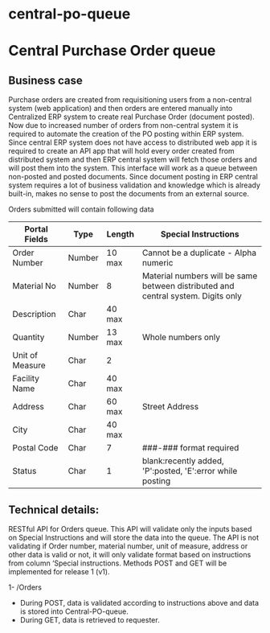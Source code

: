 # central-po-queue
# Central Purchase Order queue

## Business case

Purchase orders are created from requisitioning users from a non-central system (web application) and then orders are entered manually into Centralized ERP system to create real Purchase Order (document posted).
Now due to increased number of orders from non-central system it is required to automate the creation of the PO posting within ERP system.
Since central ERP system does not have access to distributed web app it is required to create an API app that will hold every order created from distributed system and then ERP central system will fetch those orders and will post them into the system. This interface will work as a queue between non-posted and posted documents.
Since document posting in ERP central system requires a lot of business validation and knowledge which is already built-in, makes no sense to post the documents from an external source.


Orders submitted will contain following data

 | Portal Fields | Type | Length | Special Instructions |
 | ------------- | ---- | ------ | ---------------------|
 | Order Number	| Number | 10 max	| Cannot be a duplicate - Alpha numeric |
 | Material No | Number | 8 | Material numbers will be same between distributed and central system. Digits only |
 | Description | Char |	40 max |	 
 | Quantity | Number | 13 max | Whole numbers only |
 | Unit of Measure | Char | 2 | |
 | Facility Name | Char | 40 max | |
 | Address | Char | 60 max | Street Address |
 | City | Char | 40 max	| |
 | Postal Code | Char | 7 | ###-### format required |
 | Status | Char | 1 | blank:recently added, 'P':posted, 'E':error while posting |


## Technical details:
RESTful API for Orders queue.
This API will validate only the inputs based on Special Instructions and will store the data into the queue.
The API is not validating if Order number, material number, unit of measure, address or other data is valid or not, it will only validate format based on instructions from column ‘Special instructions.
Methods POST and GET will be implemented for release 1 (v1).

1- <base url>/Orders
- During POST, data is validated according to instructions above and data is stored into Central-PO-queue.
- During GET, data is retrieved to requester.


